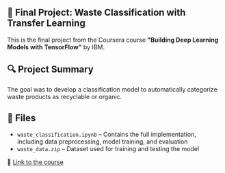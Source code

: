 ## 📝 Final Project: Waste Classification with Transfer Learning  
This is the final project from the Coursera course **"Building Deep Learning Models with TensorFlow"** by IBM.  

## 🔍 Project Summary  
The goal was to develop a classification model to automatically categorize waste products as recyclable or organic.  

## 📁 Files  
- `waste_classification.ipynb` – Contains the full implementation, including data preprocessing, model training, and evaluation
- `waste_data.zip` – Dataset used for training and testing the model

🔗 [Link to the course](https://www.coursera.org/learn/building-deep-learning-models-with-tensorflow)
